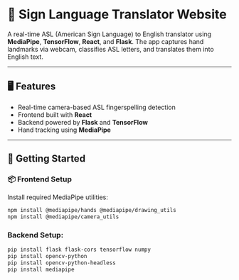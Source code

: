 # 🧠 Sign Language Translator Website

A real-time ASL (American Sign Language) to English translator using **MediaPipe**, **TensorFlow**, **React**, and **Flask**. The app captures hand landmarks via webcam, classifies ASL letters, and translates them into English text.

---

## 🖥️ Features

- Real-time camera-based ASL fingerspelling detection  
- Frontend built with **React**  
- Backend powered by **Flask** and **TensorFlow**  
- Hand tracking using **MediaPipe**

---

## 🚀 Getting Started

### 📦 Frontend Setup

Install required MediaPipe utilities:

```bash
npm install @mediapipe/hands @mediapipe/drawing_utils
npm install @mediapipe/camera_utils
```

### Backend Setup:
``` bash
pip install flask flask-cors tensorflow numpy
pip install opencv-python
pip install opencv-python-headless
pip install mediapipe
```
